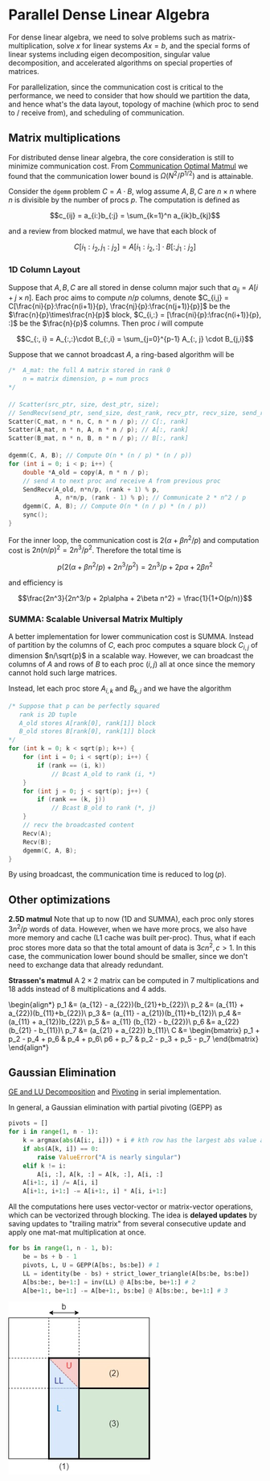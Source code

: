 # Parallel Dense Linear Algebra

For dense linear algebra, we need to solve problems such as matrix-multiplication, solve $x$ for linear systems $Ax=b$, and the special forms of linear systems including eigen decomposition, singular value decomposition, and accelerated algorithms on special properties of matrices. 

For parallelization, since the communication cost is critical to the performance, we need to consider that how should we partition the data, and hence what's the data layout, topology of machine (which proc to send to / receive from), and scheduling of communication. 

## Matrix multiplications

For distributed dense linear algebra, the core consideration is still to minimize communication cost. From [Communication Optimal Matmul](./communication.md#matrix-multiplication) we found that the communication lower bound is $\Omega(N^2 / P^{1/2})$ and is attainable. 

Consider the `dgemm` problem $C = A\cdot B$, wlog assume $A,B,C$ are $n\times n$ where $n$ is divisible by the number of procs $p$. The computation is defined as

$$c_{ij} = a_{i:}b_{:j} = \sum_{k=1}^n a_{ik}b_{kj}$$

and a review from blocked matmul, we have that each block of 

$$C[i_1:i_2, j_1:j_2] = A[i_1:i_2, :] \cdot B[:, j_1:j_2]$$

### 1D Column Layout
Suppose that $A,B,C$ are all stored in dense column major such that $a_{ij} = A[i + j\times n]$. Each proc aims to compute $n/p$ columns, denote $C_{i,j} = C[\frac{ni}{p}:\frac{n(i+1)}{p}, \frac{nj}{p}:\frac{n(j+1)}{p}]$ be the $\frac{n}{p}\times\frac{n}{p}$ block, $C_{i,:} = [\frac{ni}{p}:\frac{n(i+1)}{p}, :]$ be the $\frac{n}{p}$ columns. Then proc $i$ will compute 

$$C_{:, i} = A_{:,:}\cdot B_{:,i} = \sum_{j=0}^{p-1} A_{:, j} \cdot B_{j,i}$$

Suppose that we cannot broadcast $A$, a ring-based algorithm will be 

```c title="1D Column major"
/*  A_mat: the full A matrix stored in rank 0
    n = matrix dimension, p = num procs
*/

// Scatter(src_ptr, size, dest_ptr, size);
// SendRecv(send_ptr, send_size, dest_rank, recv_ptr, recv_size, send_rank);
Scatter(C_mat, n * n, C, n * n / p); // C[:, rank]
Scatter(A_mat, n * n, A, n * n / p); // A[:, rank]
Scatter(B_mat, n * n, B, n * n / p); // B[:, rank]

dgemm(C, A, B); // Compute O(n * (n / p) * (n / p))
for (int i = 0; i < p; i++) {
    double *A_old = copy(A, n * n / p);
    // send A to next proc and receive A from previous proc
    SendRecv(A_old, n*n/p, (rank + 1) % p,
             A, n*n/p, (rank - 1) % p); // Communicate 2 * n^2 / p
    dgemm(C, A, B); // Compute O(n * (n / p) * (n / p))
    sync();
}
```

For the inner loop, the communication cost is $2(\alpha + \beta n^2 / p)$ and computation cost is $2n(n/p)^2 = 2n^3/p^2$. Therefore the total time is 

$$p(2(\alpha + \beta n^2 / p) + 2n^3/p^2) = 2n^3/p + 2p\alpha + 2\beta n^2$$

and efficiency is 

$$\frac{2n^3}{2n^3/p + 2p\alpha + 2\beta n^2} = \frac{1}{1+O(p/n)}$$

### SUMMA: Scalable Universal Matrix Multiply

A better implementation for lower communication cost is SUMMA. Instead of partition by the columns of $C$, each proc computes a square block $C_{i,j}$ of dimension $n/\sqrt{p}$ in a scalable way. However, we can broadcast the columns of $A$ and rows of $B$ to each proc $(i,j)$ all at once since the memory cannot hold such large matrices. 

Instead, let each proc store $A_{i,k}$ and $B_{k,j}$ and we have the algorithm

```c title="SUMMA"
/* Suppose that p can be perfectly squared
   rank is 2D tuple 
   A_old stores A[rank[0], rank[1]] block
   B_old stores B[rank[0], rank[1]] block
*/
for (int k = 0; k < sqrt(p); k++) {
    for (int i = 0; i < sqrt(p); i++) {
        if (rank == (i, k))
            // Bcast A_old to rank (i, *)
    }
    for (int j = 0; j < sqrt(p); j++) {
        if (rank == (k, j))
            // Bcast B_old to rank (*, j)
    }
    // recv the broadcasted content 
    Recv(A); 
    Recv(B); 
    dgemm(C, A, B);
}
```

By using broadcast, the communication time is reduced to $\log(p)$.

## Other optimizations

__2.5D matmul__ Note that up to now (1D and SUMMA), each proc only stores $3n^2/p$ words of data. However, when we have more procs, we also have more memory and cache (L1 cache was built per-proc). Thus, what if each proc stores more data so that the total amount of data is $3cn^2, c>1$. In this case, the communication lower bound should be smaller, since we don't need to exchange data that already redundant. 

__Strassen's matmul__ A $2\times 2$ matrix can be computed in 7 multiplications and 18 adds instead of 8 multiplications and 4 adds.

\begin{align*}
p_1 &= (a_{12} - a_{22})(b_{21}+b_{22})\\
p_2 &= (a_{11} + a_{22})(b_{11}+b_{22})\\
p_3 &= (a_{11} - a_{21})(b_{11}+b_{12})\\
p_4 &= (a_{11} + a_{12})b_{22}\\
p_5 &= a_{11} (b_{12} - b_{22})\\
p_6 &= a_{22} (b_{21} - b_{11})\\
p_7 &= (a_{21} + a_{22}) b_{11}\\
C   &= \begin{bmatrix}
p_1 + p_2 - p_4 + p_6 & p_4 + p_6\\
p6 + p_7 & p_2 - p_3 + p_5 - p_7
\end{bmatrix}
\end{align*}

## Gaussian Elimination
[GE and LU Decomposition](../csc336/lu_decomposition.md) and [Pivoting](../csc336/pivoting.md) in serial implementation. 

In general, a Gaussian elimination with partial pivoting (GEPP) as

```py title="GEPP"
pivots = []
for i in range(1, n - 1):
    k = argmax(abs(A[i:, i])) + i # kth row has the largest abs value at A[k,i]
    if abs(A[k, i]) == 0:
        raise ValueError("A is nearly singular")
    elif k != i:
        A[i, :], A[k, :] = A[k, :], A[i, :]
    A[i+1:, i] /= A[i, i]
    A[i+1:, i+1:] -= A[i+1:, i] * A[i, i+1:]
```

All the computations here uses vector-vector or matrix-vector operations, which can be vectorized through blocking. The idea is __delayed updates__ by saving updates to "trailing matrix" from several consecutive update and apply one mat-mat multiplication at once. 

```py title="Blocked GEPP"
for bs in range(1, n - 1, b):
    be = bs + b - 1
    pivots, L, U = GEPP(A[bs:, bs:be]) # 1 
    LL = identity(be - bs) + strict_lower_triangle(A[bs:be, bs:be])
    A[bs:be:, be+1:] = inv(LL) @ A[bs:be, be+1:] # 2
    A[be+1:, be+1:] -= A[be+1:, bs:be] @ A[bs:be:, be+1:] # 3
```

![blocked GEPP](./assets/bgepp.jpg)